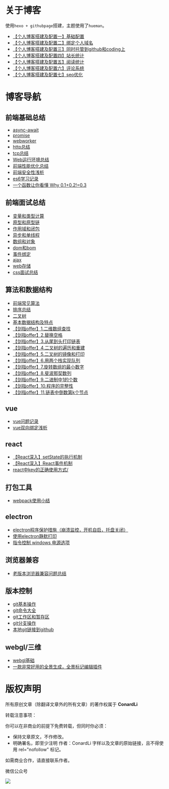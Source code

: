 # 关于博客

使用```hexo + githubpage```搭建，主题使用了```hueman```。

- [【个人博客搭建及配置一】基础配置](https://www.lisq.xyz/2018/01/01/%E3%80%90%E4%B8%AA%E4%BA%BA%E5%8D%9A%E5%AE%A2%E6%90%AD%E5%BB%BA%E5%8F%8A%E9%85%8D%E7%BD%AE%E4%B8%80%E3%80%91%E5%9F%BA%E7%A1%80%E9%85%8D%E7%BD%AE/)
- [【个人博客搭建及配置二】绑定个人域名](https://www.lisq.xyz/2018/01/01/%E3%80%90%E4%B8%AA%E4%BA%BA%E5%8D%9A%E5%AE%A2%E6%90%AD%E5%BB%BA%E5%8F%8A%E9%85%8D%E7%BD%AE%E4%BA%8C%E3%80%91%E7%BB%91%E5%AE%9A%E4%B8%AA%E4%BA%BA%E5%9F%9F%E5%90%8D/)
- [【个人博客搭建及配置三】同时托管到github和coding上](https://www.lisq.xyz/2018/01/02/%E3%80%90%E4%B8%AA%E4%BA%BA%E5%8D%9A%E5%AE%A2%E6%90%AD%E5%BB%BA%E5%8F%8A%E9%85%8D%E7%BD%AE%E4%B8%89%E3%80%91%E5%90%8C%E6%97%B6%E6%89%98%E7%AE%A1%E5%88%B0github%E5%92%8Ccoding%E4%B8%8A/)
- [【个人博客搭建及配置四】站长统计](https://www.lisq.xyz/2018/01/02/%E3%80%90%E4%B8%AA%E4%BA%BA%E5%8D%9A%E5%AE%A2%E6%90%AD%E5%BB%BA%E5%8F%8A%E9%85%8D%E7%BD%AE%E5%9B%9B%E3%80%91%E7%AB%99%E9%95%BF%E7%BB%9F%E8%AE%A1/)
- [【个人博客搭建及配置五】阅读统计](https://www.lisq.xyz/2018/01/02/%E3%80%90%E4%B8%AA%E4%BA%BA%E5%8D%9A%E5%AE%A2%E6%90%AD%E5%BB%BA%E5%8F%8A%E9%85%8D%E7%BD%AE%E4%BA%94%E3%80%91%E9%98%85%E8%AF%BB%E7%BB%9F%E8%AE%A1/)
- [【个人博客搭建及配置六】评论系统](https://www.lisq.xyz/2018/01/02/%E3%80%90%E4%B8%AA%E4%BA%BA%E5%8D%9A%E5%AE%A2%E6%90%AD%E5%BB%BA%E5%8F%8A%E9%85%8D%E7%BD%AE%E5%85%AD%E3%80%91%E8%AF%84%E8%AE%BA%E7%B3%BB%E7%BB%9F/)
- [【个人博客搭建及配置七】seo优化](https://www.lisq.xyz/2018/01/05/%E3%80%90%E4%B8%AA%E4%BA%BA%E5%8D%9A%E5%AE%A2%E6%90%AD%E5%BB%BA%E5%8F%8A%E9%85%8D%E7%BD%AE%E4%B8%83%E3%80%91seo%E4%BC%98%E5%8C%96/)

# 博客导航

## 前端基础总结

- [async-await](https://www.lisq.xyz/2018/02/06/async-await/)
- [promise](https://www.lisq.xyz/2018/01/29/promise/)
- [webworker](https://www.lisq.xyz/2018/02/07/webworker/)
- [http总结](https://www.lisq.xyz/2018/12/07/http%E6%80%BB%E7%BB%93/)
- [tcp总结](https://www.lisq.xyz/2018/12/08/TCP%E6%80%BB%E7%BB%93/) 
- [Web运行环境总结](https://www.lisq.xyz/2018/12/22/Web%E8%BF%90%E8%A1%8C%E7%8E%AF%E5%A2%83/)
- [前端性能优化总结](https://www.lisq.xyz/2018/12/28/%E5%89%8D%E7%AB%AF%E6%80%A7%E8%83%BD%E4%BC%98%E5%8C%96%E6%80%BB%E7%BB%93/)
- [前端安全性浅析](https://www.lisq.xyz/2018/12/30/%E5%89%8D%E7%AB%AF%E5%AE%89%E5%85%A8%E6%80%A7%E6%B5%85%E6%9E%90/)
- [es6学习记录](https://www.lisq.xyz/2019/01/01/es6%E5%AD%A6%E4%B9%A0%E8%AE%B0%E5%BD%95/)
- [一个函数让你看懂 Why 0.1+0.2!=0.3](https://www.lisq.xyz/2019/03/06/%E4%B8%80%E4%B8%AA%E5%87%BD%E6%95%B0%E8%AE%A9%E4%BD%A0%E7%9C%8B%E6%87%82-Why-0-1-0-2-0-3/)

## 前端面试总结

- [变量和类型计算](https://www.lisq.xyz/2017/12/27/%E5%89%8D%E7%AB%AF%E9%9D%A2%E8%AF%95-%E5%8F%98%E9%87%8F%E5%92%8C%E7%B1%BB%E5%9E%8B%E8%AE%A1%E7%AE%97/)
- [原型和原型链](https://www.lisq.xyz/2018/11/08/%E3%80%90%E5%89%8D%E7%AB%AF%E9%9D%A2%E8%AF%95%E3%80%91%E5%8E%9F%E5%9E%8B%E5%92%8C%E5%8E%9F%E5%9E%8B%E9%93%BE/)
- [作用域和闭包](https://www.lisq.xyz/2018/01/20/%E3%80%90%E5%89%8D%E7%AB%AF%E9%9D%A2%E8%AF%95%E3%80%91%E4%BD%9C%E7%94%A8%E5%9F%9F%E5%92%8C%E9%97%AD%E5%8C%85/)
- [异步和单线程](https://www.lisq.xyz/2018/01/22/%E3%80%90%E5%89%8D%E7%AB%AF%E9%9D%A2%E8%AF%95%E3%80%91%E5%BC%82%E6%AD%A5%E5%92%8C%E5%8D%95%E7%BA%BF%E7%A8%8B/)
- [数组和对象](https://www.lisq.xyz/2018/02/26/%E3%80%90%E5%89%8D%E7%AB%AF%E9%9D%A2%E8%AF%95%E3%80%91%E6%95%B0%E7%BB%84%E5%92%8C%E5%AF%B9%E8%B1%A1/)
- [dom和bom](https://www.lisq.xyz/2018/03/02/%E3%80%90%E5%89%8D%E7%AB%AF%E9%9D%A2%E8%AF%95%E3%80%91dom%E5%92%8Cbom)
- [事件绑定](https://www.lisq.xyz/2018/03/14/%E3%80%90%E5%89%8D%E7%AB%AF%E9%9D%A2%E8%AF%95%E3%80%91%E4%BA%8B%E4%BB%B6%E7%BB%91%E5%AE%9A/)
- [ajax](https://www.lisq.xyz/2018/03/18/%E3%80%90%E5%89%8D%E7%AB%AF%E9%9D%A2%E8%AF%95%E3%80%91ajax/)
- [web存储](https://www.lisq.xyz/2018/03/20/%E3%80%90%E5%89%8D%E7%AB%AF%E9%9D%A2%E8%AF%95%E3%80%91web%E5%AD%98%E5%82%A8/)
- [css面试总结](https://www.lisq.xyz/2019/01/04/css%E9%9D%A2%E8%AF%95%E9%A2%98%E6%80%BB%E7%BB%93/)


## 算法和数据结构

- [前端常见算法](https://www.lisq.xyz/2017/11/09/%E5%89%8D%E7%AB%AF%E5%B8%B8%E8%A7%81%E7%AE%97%E6%B3%95/)
- [排序总结](https://www.lisq.xyz/2017/11/05/%E6%8E%92%E5%BA%8F%E6%80%BB%E7%BB%93/)
- [二叉树](https://www.lisq.xyz/2017/11/03/%E4%BA%8C%E5%8F%89%E6%A0%91/)
- [基本数据结构及特点](https://www.lisq.xyz/2017/11/02/%E5%9F%BA%E6%9C%AC%E6%95%B0%E6%8D%AE%E7%BB%93%E6%9E%84%E5%8F%8A%E7%89%B9%E7%82%B9/)
- [【剑指offer】1.二维数组查找](https://www.lisq.xyz/2019/01/10/%E3%80%90%E5%89%91%E6%8C%87offer%E3%80%911-%E4%BA%8C%E7%BB%B4%E6%95%B0%E7%BB%84%E6%9F%A5%E6%89%BE/)
- [【剑指offer】2.替换空格](https://www.lisq.xyz/2019/01/10/%E3%80%90%E5%89%91%E6%8C%87offer%E3%80%912-%E6%9B%BF%E6%8D%A2%E7%A9%BA%E6%A0%BC/)
- [【剑指offer】3.从尾到头打印链表](https://www.lisq.xyz/2019/01/10/%E3%80%90%E5%89%91%E6%8C%87offer%E3%80%913-%E4%BB%8E%E5%B0%BE%E5%88%B0%E5%A4%B4%E6%89%93%E5%8D%B0%E9%93%BE%E8%A1%A8/)
- [【剑指offer】4.二叉树的遍历和重建](https://www.lisq.xyz/2019/01/13/%E3%80%90%E5%89%91%E6%8C%87offer%E3%80%914-%E4%BA%8C%E5%8F%89%E6%A0%91%E7%9A%84%E9%81%8D%E5%8E%86%E5%92%8C%E9%87%8D%E5%BB%BA/)
- [【剑指offer】5.二叉树的镜像和打印](https://www.lisq.xyz/2019/01/14/%E3%80%90%E5%89%91%E6%8C%87offer%E3%80%915-%E4%BA%8C%E5%8F%89%E6%A0%91%E7%9A%84%E9%95%9C%E5%83%8F%E5%92%8C%E6%89%93%E5%8D%B0/)
- [【剑指offer】6.用两个栈实现队列](https://www.lisq.xyz/2019/01/19/%E3%80%90%E5%89%91%E6%8C%87offer%E3%80%916-%E7%94%A8%E4%B8%A4%E4%B8%AA%E6%A0%88%E5%AE%9E%E7%8E%B0%E9%98%9F%E5%88%97/)
- [【剑指offer】7.旋转数组的最小数字](https://www.lisq.xyz/2019/01/20/%E3%80%90%E5%89%91%E6%8C%87offer%E3%80%917-%E6%97%8B%E8%BD%AC%E6%95%B0%E7%BB%84%E7%9A%84%E6%9C%80%E5%B0%8F%E6%95%B0%E5%AD%97/)
- [【剑指offer】8.斐波那契数列](https://www.lisq.xyz/2019/01/29/%E3%80%90%E5%89%91%E6%8C%87offer%E3%80%918-%E6%96%90%E6%B3%A2%E9%82%A3%E5%A5%91%E6%95%B0%E5%88%97/)
- [【剑指offer】9.二进制中1的个数](https://www.lisq.xyz/2019/02/05/%E3%80%90%E5%89%91%E6%8C%87offer%E3%80%919-%E4%BA%8C%E8%BF%9B%E5%88%B6%E4%B8%AD1%E7%9A%84%E4%B8%AA%E6%95%B0/)
- [【剑指offer】10.程序的完整性](https://www.lisq.xyz/2019/02/06/%E3%80%90%E5%89%91%E6%8C%87offer%E3%80%9110-%E7%A8%8B%E5%BA%8F%E7%9A%84%E5%AE%8C%E6%95%B4%E6%80%A7/)
- [【剑指offer】11.链表中倒数第k个节点](https://www.lisq.xyz/2019/02/10/%E3%80%90%E5%89%91%E6%8C%87offer%E3%80%9111-%E9%93%BE%E8%A1%A8%E4%B8%AD%E5%80%92%E6%95%B0%E7%AC%ACk%E4%B8%AA%E8%8A%82%E7%82%B9/)

## vue
- [vue问题记录](https://www.lisq.xyz/2017/12/24/vue%E9%97%AE%E9%A2%98%E8%AE%B0%E5%BD%95/)
- [vue双向绑定浅析](https://www.lisq.xyz/2017/12/02/vue%E5%8F%8C%E5%90%91%E7%BB%91%E5%AE%9A%E6%B5%85%E6%9E%90/)

## react
- [【React深入】setState的执行机制](https://www.lisq.xyz/2019/03/06/%E3%80%90React%E6%B7%B1%E5%85%A5%E3%80%91setState%E7%9A%84%E6%89%A7%E8%A1%8C%E6%9C%BA%E5%88%B6/)
- [【React深入】React事件机制](https://www.lisq.xyz/2019/03/06/%E3%80%90React%E6%B7%B1%E5%85%A5%E3%80%91setState%E7%9A%84%E6%89%A7%E8%A1%8C%E6%9C%BA%E5%88%B6/)
- [react中key的正确使用方式/](https://www.lisq.xyz/2018/11/27/react%E4%B8%ADkey%E7%9A%84%E6%AD%A3%E7%A1%AE%E4%BD%BF%E7%94%A8%E6%96%B9%E5%BC%8F/)

## 打包工具

- [webpack使用小结](https://www.lisq.xyz/2017/12/06/webpack%E5%B0%8F%E7%BB%93/)

## electron

- [electron程序保护措施（崩溃监控，开机自启，托盘关闭）](https://www.lisq.xyz/2018/11/07/electron%E7%A8%8B%E5%BA%8F%E4%BF%9D%E6%8A%A4%E6%8E%AA%E6%96%BD%EF%BC%88%E5%B4%A9%E6%BA%83%E7%9B%91%E6%8E%A7%EF%BC%8C%E5%BC%80%E6%9C%BA%E8%87%AA%E5%90%AF%EF%BC%8C%E6%89%98%E7%9B%98%E5%85%B3%E9%97%AD%EF%BC%89/)
- [使用electron静默打印](https://www.lisq.xyz/2018/11/01/%E4%BD%BF%E7%94%A8electron%E9%9D%99%E9%BB%98%E6%89%93%E5%8D%B0/)
- [指令控制 windows 电源选项](https://www.lisq.xyz/2018/12/17/%E6%8C%87%E4%BB%A4%E6%8E%A7%E5%88%B6-windows-%E7%94%B5%E6%BA%90%E9%80%89%E9%A1%B9/)



## 浏览器兼容

- [老版本浏览器兼容问题总结](https://www.lisq.xyz/2017/10/28/%E8%80%81%E7%89%88%E6%9C%AC%E6%B5%8F%E8%A7%88%E5%99%A8%E5%85%BC%E5%AE%B9%E9%97%AE%E9%A2%98%E6%80%BB%E7%BB%93/)

## 版本控制

- [git基本操作](https://www.lisq.xyz/2018/09/08/git%E5%9F%BA%E6%9C%AC%E6%93%8D%E4%BD%9C/)
- [git命令大全](https://www.lisq.xyz/2018/09/08/git%E5%91%BD%E4%BB%A4%E5%A4%A7%E5%85%A8/)
- [git工作区和暂存区](https://www.lisq.xyz/2018/09/08/git%E5%B7%A5%E4%BD%9C%E5%8C%BA%E5%92%8C%E6%9A%82%E5%AD%98%E5%8C%BA/)
- [git分支操作](https://www.lisq.xyz/2017/10/21/git%E5%88%86%E6%94%AF%E6%93%8D%E4%BD%9C/)
- [本地git链接到github](https://www.lisq.xyz/2017/09/20/%E6%9C%AC%E5%9C%B0git%E9%93%BE%E6%8E%A5%E5%88%B0github/)


## webgl/三维

- [webgl基础](https://www.lisq.xyz/2017/07/09/webgl%E5%9F%BA%E7%A1%80/)
- [一款非常好用的全景生成，全景标记编辑插件](https://www.lisq.xyz/2017/08/24/%E4%B8%80%E6%AC%BE%E9%9D%9E%E5%B8%B8%E5%A5%BD%E7%94%A8%E7%9A%84%E5%85%A8%E6%99%AF%E7%94%9F%E6%88%90%EF%BC%8C%E5%85%A8%E6%99%AF%E6%A0%87%E8%AE%B0%E7%BC%96%E8%BE%91%E6%8F%92%E4%BB%B6/)



# 版权声明

所有原创文章（除翻译文章外的所有文章）的著作权属于 **ConardLi**

转载注意事项：

你可以在非商业的前提下免费转载，但同时你必须：

- 保持文章原文，不作修改。
- 明确署名，即至少注明 作者：ConardLi 字样以及文章的原始链接，且不得使用 rel="nofollow" 标记。

如需商业合作，请直接联系作者。

微信公众号

![](http://ww1.sinaimg.cn/large/005PubN1ly1fyowrg2hsxj30by0by753.jpg)